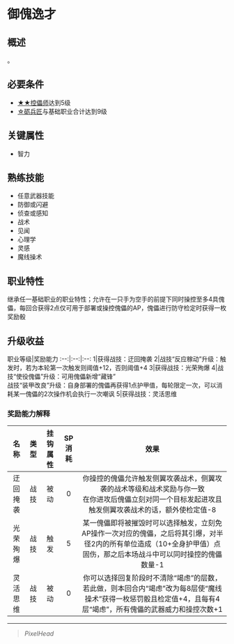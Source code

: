 # 御傀逸才

## 概述

。

## 必要条件

* <a href="../2A-puppetster" target="_blank">★★控儡师</a>达到5级
* <a href="../0-maintenance_artisan" target="_blank">☆砺兵匠</a>与基础职业合计达到9级

## 关键属性

* 智力

## 熟练技能

* 任意武器技能
* 防御或闪避
* 侦查或感知
* 战术
* 见闻
* 心理学
* 灵感
* 魔线操术

## 职业特性

继承任一基础职业的职业特性；允许在一只手为空手的前提下同时操控至多4具傀儡，每回合获得2点仅可用于部署或操控傀儡的AP，傀儡进行防守检定时获得一枚奖励骰

## 升级收益

职业等级|奖励能力
:--:|:--:|:--:
1|获得战技：迂回掩袭
2|战技“反应稼动”升级：触发时，若为本轮第一次触发则阈值+12，否则阈值+4
3|获得战技：光荣殉爆
4|战技“使役傀儡”升级：可用傀儡新增“藏锋”<br>战技“装甲改良”升级：自身部署的傀儡再获得1点护甲值，每轮限定一次，可以消耗某一傀儡的2次操作机会执行一次嘲讽
5|获得战技：灵活思维

### 奖励能力解释

名称|类型|挂钩属性|SP消耗|效果
:--:|:--:|:--:|:--:|:--:
迂回掩袭|战技|被动|0|你操控的傀儡允许触发侧翼攻袭战术，侧翼攻袭的战术等级和战术奖励与你一致<br>在你进攻后傀儡立刻对同一个目标发起进攻且触发侧翼攻袭战术的话，额外使检定值-8
光荣殉爆|战技|触发|5|某一傀儡即将被摧毁时可以选择触发，立刻免AP操作一次对应的傀儡，之后将其引爆，对半径2内的所有单位造成（10+全身护甲值）点固伤，那之后本场战斗中可以同时操控的傀儡数量-1
灵活思维|战技|被动|0|你可以选择回复阶段时不清除“竭虑”的层数，若此做，则本回合内“竭虑”改为每8层使“魔线操术”获得一枚惩罚骰且检定值+4，且每有4层“竭虑”，所有傀儡的武器威力和操控次数+1

---

> *PixelHead*